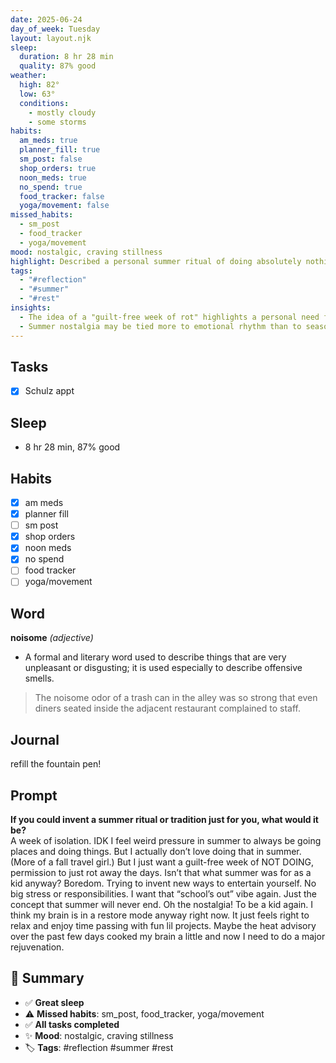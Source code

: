 ```yaml
---
date: 2025-06-24
day_of_week: Tuesday
layout: layout.njk
sleep:
  duration: 8 hr 28 min
  quality: 87% good
weather:
  high: 82°
  low: 63°
  conditions:
    - mostly cloudy
    - some storms
habits:
  am_meds: true
  planner_fill: true
  sm_post: false
  shop_orders: true
  noon_meds: true
  no_spend: true
  food_tracker: false
  yoga/movement: false
missed_habits:
  - sm_post
  - food_tracker
  - yoga/movement
mood: nostalgic, craving stillness
highlight: Described a personal summer ritual of doing absolutely nothing guilt-free.
tags:
  - "#reflection"
  - "#summer"
  - "#rest"
insights:
  - The idea of a "guilt-free week of rot" highlights a personal need for unstructured time to recharge.
  - Summer nostalgia may be tied more to emotional rhythm than to seasonal activity.
---
```


## Tasks
- [x] Schulz appt

## Sleep
- 8 hr 28 min, 87% good

## Habits
- [x] am meds  
- [x] planner fill  
- [ ] sm post  
- [x] shop orders  
- [x] noon meds  
- [x] no spend  
- [ ] food tracker  
- [ ] yoga/movement  

## Word
**noisome** *(adjective)*  
- A formal and literary word used to describe things that are very unpleasant or disgusting; it is used especially to describe offensive smells.  
> The noisome odor of a trash can in the alley was so strong that even diners seated inside the adjacent restaurant complained to staff.

## Journal
refill the fountain pen!

## Prompt
**If you could invent a summer ritual or tradition just for you, what would it be?**  
A week of isolation. IDK I feel weird pressure in summer to always be going places and doing things. But I actually don’t love doing that in summer. (More of a fall travel girl.) But I just want a guilt-free week of NOT DOING, permission to just rot away the days. Isn’t that what summer was for as a kid anyway? Boredom. Trying to invent new ways to entertain yourself. No big stress or responsibilities. I want that “school’s out” vibe again. Just the concept that summer will never end. Oh the nostalgia! To be a kid again. I think my brain is in a restore mode anyway right now. It just feels right to relax and enjoy time passing with fun lil projects. Maybe the heat advisory over the past few days cooked my brain a little and now I need to do a major rejuvenation.

## 📌 Summary
- ✅ **Great sleep**
- ⚠️ **Missed habits**: sm_post, food_tracker, yoga/movement
- ✅ **All tasks completed**
- ✨ **Mood**: nostalgic, craving stillness
- 🏷️ **Tags**: #reflection #summer #rest